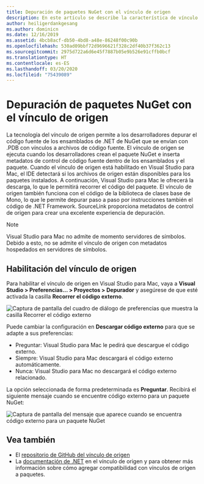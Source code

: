 ```yaml
---
title: Depuración de paquetes NuGet con el vínculo de origen
description: En este artículo se describe la característica de vínculo de origen en Visual Studio para Mac
author: heiligerdankgesang
ms.author: dominicn
ms.date: 12/16/2019
ms.assetid: 4bcb8acf-db50-4bd8-a48e-86248f00c90b
ms.openlocfilehash: 530ad09bbf72d9696621f328c2df40b37f362c13
ms.sourcegitcommit: 2975d722a6d6e45f7887b05e9b526e91cffb0bcf
ms.translationtype: HT
ms.contentlocale: es-ES
ms.lasthandoff: 03/20/2020
ms.locfileid: "75439089"
---
```

# <a name="debugging-into-nuget-packages-with-source-link"></a>Depuración de paquetes NuGet con el vínculo de origen

La tecnología del vínculo de origen permite a los desarrolladores depurar el código fuente de los ensamblados de .NET de NuGet que se envían con .PDB con vínculos a archivos de código fuente. El vínculo de origen se ejecuta cuando los desarrolladores crean el paquete NuGet e inserta metadatos de control de código fuente dentro de los ensamblados y el paquete. Cuando el vínculo de origen está habilitado en Visual Studio para Mac, el IDE detectará si los archivos de origen están disponibles para los paquetes instalados. A continuación, Visual Studio para Mac le ofrecerá la descarga, lo que le permitirá recorrer el código del paquete. El vínculo de origen también funciona con el código de la biblioteca de clases base de Mono, lo que le permite depurar paso a paso por instrucciones también el código de .NET Framework. SourceLink proporciona metadatos de control de origen para crear una excelente experiencia de depuración.

> [!NOTE]
> Visual Studio para Mac no admite de momento servidores de símbolos. Debido a esto, no se admite el vínculo de origen con metadatos hospedados en servidores de símbolos.

## <a name="enable-source-link"></a>Habilitación del vínculo de origen

Para habilitar el vínculo de origen en Visual Studio para Mac, vaya a **Visual Studio > Preferencias... > Proyectos > Depurador** y asegúrese de que esté activada la casilla **Recorrer el código externo**.

![Captura de pantalla del cuadro de diálogo de preferencias que muestra la casilla Recorrer el código externo](media/source-link1.png)

Puede cambiar la configuración en **Descargar código externo** para que se adapte a sus preferencias:
* Preguntar: Visual Studio para Mac le pedirá que descargue el código externo.
* Siempre: Visual Studio para Mac descargará el código externo automáticamente.
* Nunca: Visual Studio para Mac no descargará el código externo relacionado.

La opción seleccionada de forma predeterminada es **Preguntar**. Recibirá el siguiente mensaje cuando se encuentre código externo para un paquete NuGet:

![Captura de pantalla del mensaje que aparece cuando se encuentra código externo para un paquete NuGet](media/source-link2.png)


## <a name="see-also"></a>Vea también

- El [repositorio de GitHub del vínculo de origen](https://github.com/dotnet/sourcelink/blob/master/README.md)
- La [documentación de .NET](https://docs.microsoft.com/dotnet/standard/library-guidance/sourcelink) en el vínculo de origen y para obtener más información sobre cómo agregar compatibilidad con vínculos de origen a paquetes.
